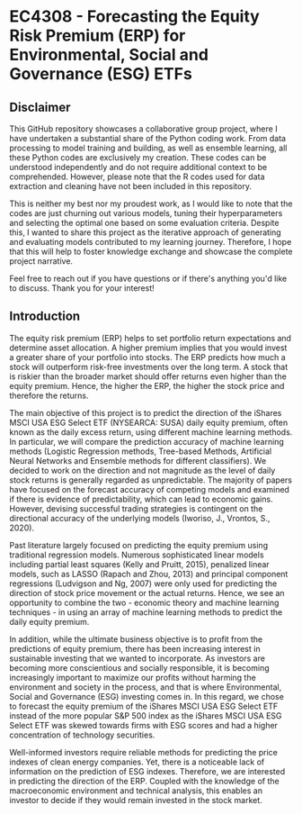 # EC4308 - Forecasting the Equity Risk Premium (ERP) for Environmental, Social and Governance (ESG) ETFs
## Disclaimer
This GitHub repository showcases a collaborative group project, where I have undertaken a substantial share of the Python coding work. From data processing to model training and building, as well as ensemble learning, all these Python codes are exclusively my creation. These codes can be understood independently and do not require additional context to be comprehended. However, please note that the R codes used for data extraction and cleaning have not been included in this repository.

This is neither my best nor my proudest work, as I would like to note that the codes are just churning out various models, tuning their hyperparameters and selecting the optimal one based on some evaluation criteria. Despite this, I wanted to share this project as the iterative approach of generating and evaluating models contributed to my learning journey. Therefore, I hope that this will help to foster knowledge exchange and showcase the complete project narrative.

Feel free to reach out if you have questions or if there's anything you'd like to discuss. Thank you for your interest!

## Introduction
The equity risk premium (ERP) helps to set portfolio return expectations and determine asset allocation. A higher premium implies that you would invest a greater share of your portfolio into stocks. The ERP predicts how much a stock will outperform risk-free investments over the long term. A stock that is riskier than the broader market should offer returns even higher than the equity premium. Hence, the higher the ERP, the higher the stock price and therefore the returns.

The main objective of this project is to predict the direction of the iShares MSCI USA ESG Select ETF (NYSEARCA: SUSA) daily equity premium, often known as the daily excess return, using different machine learning methods. In particular, we will compare the prediction accuracy of machine learning methods (Logistic Regression methods, Tree-based Methods, Artificial Neural Networks and Ensemble methods for different classifiers). We decided to work on the direction and not magnitude as the level of daily stock returns is generally regarded as unpredictable. The majority of papers have focused on the forecast accuracy of competing models and examined if there is evidence of predictability, which can lead to economic gains. However, devising successful trading strategies is contingent on the directional accuracy of the underlying models (Iworiso, J., Vrontos, S., 2020).

Past literature largely focused on predicting the equity premium using traditional regression models. Numerous sophisticated linear models including partial least squares (Kelly and Pruitt, 2015), penalized linear models, such as LASSO (Rapach and Zhou, 2013) and principal component regressions (Ludvigson and Ng, 2007) were only used for predicting the direction of stock price movement or the actual returns. Hence, we see an opportunity to combine the two - economic theory and machine learning techniques - in using an array of machine learning methods to predict the daily equity premium.

In addition, while the ultimate business objective is to profit from the predictions of equity premium, there has been increasing interest in sustainable investing that we wanted to incorporate. As investors are becoming more conscientious and socially responsible, it is becoming increasingly important to maximize our profits without harming the environment and society in the process, and that is where Environmental, Social and Governance (ESG) investing comes in. In this regard, we chose to forecast the equity premium of the iShares MSCI USA ESG Select ETF instead of the more popular S&P 500 index as the iShares MSCI USA ESG Select ETF was skewed towards firms with ESG scores and had a higher concentration of technology securities.

Well-informed investors require reliable methods for predicting the price indexes of clean energy companies. Yet, there is a noticeable lack of information on the prediction of ESG indexes. Therefore, we are interested in predicting the direction of the ERP. Coupled with the knowledge of the macroeconomic environment and technical analysis, this enables an investor to decide if they would remain invested in the stock market.
